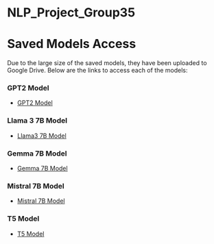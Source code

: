 # NLP_Project_Group35
# Saved Models Access

Due to the large size of the saved models, they have been uploaded to Google Drive. Below are the links to access each of the models:

### GPT2 Model
- [GPT2 Model]([https://drive.google.com/drive/folders/1nmffTljwJmP4QeWtkkPOqr1BsoA-TI3B?usp=sharing](https://drive.google.com/drive/folders/1X1Caq_NZ3UBZ-ZGlfC5pdLqOJ6lBL90U?usp=sharing))

### Llama 3 7B Model
- [Llama3 7B Model](https://drive.google.com/drive/folders/1U2xq7F5AlAaO2c7Ul_mbkzfRY2gsUiBz?usp=sharing)

### Gemma 7B Model
- [Gemma 7B Model](https://drive.google.com/drive/folders/1OQuVukv9IHrRryhoiBTZ9acnLGBzM_t9?usp=sharing)

### Mistral 7B Model
- [Mistral 7B Model](https://drive.google.com/drive/folders/1PQdeEZtxxPrGuelUfcHozD7nkU3bO6ar?usp=sharing)

### T5 Model
- [T5 Model](https://drive.google.com/drive/folders/1nmffTljwJmP4QeWtkkPOqr1BsoA-TI3B?usp=sharing)


